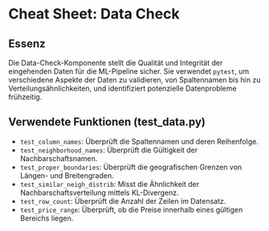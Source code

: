 # Cheat Sheet: Data Check

## Essenz
Die Data-Check-Komponente stellt die Qualität und Integrität der eingehenden Daten für die ML-Pipeline sicher. Sie verwendet `pytest`, um verschiedene Aspekte der Daten zu validieren, von Spaltennamen bis hin zu Verteilungsähnlichkeiten, und identifiziert potenzielle Datenprobleme frühzeitig.

## Verwendete Funktionen (test_data.py)

*   `test_column_names`: Überprüft die Spaltennamen und deren Reihenfolge.
*   `test_neighborhood_names`: Überprüft die Gültigkeit der Nachbarschaftsnamen.
*   `test_proper_boundaries`: Überprüft die geografischen Grenzen von Längen- und Breitengraden.
*   `test_similar_neigh_distrib`: Misst die Ähnlichkeit der Nachbarschaftsverteilung mittels KL-Divergenz.
*   `test_row_count`: Überprüft die Anzahl der Zeilen im Datensatz.
*   `test_price_range`: Überprüft, ob die Preise innerhalb eines gültigen Bereichs liegen.